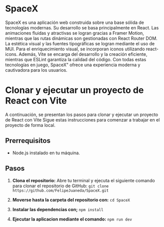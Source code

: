 # SpaceX

SpaceX es una aplicación web construida sobre una base sólida de tecnologías modernas. Su desarrollo se basa principalmente en React. Las animaciones fluidas y atractivas se logran gracias a Framer Motion, mientras que las rutas dinámicas son gestionadas con React Router DOM. La estética visual y las fuentes tipográficas se logran mediante el uso de MUI. Para el enriquecimiento visual, se incorporan iconos utilizando react-icons. Además, Vite se encarga del desarrollo y la creación eficiente, mientras que ESLint garantiza la calidad del código. Con todas estas tecnologías en juego, SpaceX" ofrece una experiencia moderna y cautivadora para los usuarios.
# Clonar y ejecutar un proyecto de React con Vite

A continuación, se presentan los pasos para clonar y ejecutar un proyecto de React con Vite Sigue estas instrucciones para comenzar a trabajar en el proyecto de forma local.

## Prerrequisitos

- Node.js instalado en tu máquina.

## Pasos

1. **Clona el repositorio:** Abre tu terminal y ejecuta el siguiente comando para clonar el repositorio de GitHub:
   `git clone https://github.com/FelipeJuaneda/SpaceX.git`
   
2. **Moverse hasta la carpeta del repositorio con:** `cd SpaceX`
3. **Instalar las dependencias con;** `npm install`
4. **Ejecutar la aplicacion mediante el comando:** `npm run dev`
